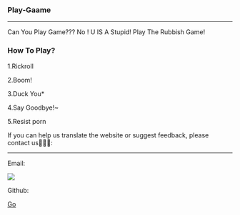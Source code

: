### Play-Gaame
_______
Can You Play Game??? No ! U IS A Stupid! Play The Rubbish Game!

### How To Play?
1.Rickroll

2.Boom!

3.Duck You*

4.Say Goodbye!~

5.Resist porn

If you can help us translate the website or suggest feedback, please contact us🌝🌝🌝:
______
Email:

<a href="mailto:%73%75%69%5F%62%69%6C%69%40%68%6F%74%6D%61%69%6C%2E%63%6F%6D">
<img border="0" src="https://mail.zhaoxi.net/images/cache/1h0l42abukrm406af7l9naqvrj.png?9279" />
</a>

Github:

[Go](https://github.com/he21o/Play-Gaame)
